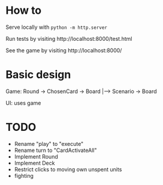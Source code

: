 
# How to

Serve locally with `python -m http.server`

Run tests by visiting http://localhost:8000/test.html

See the game by visiting http://localhost:8000/


# Basic design



Game:
   Round -> ChosenCard -> Board
       |--> Scenario   -> Board

UI: uses game

# TODO

 - Rename "play" to "execute"
 - Rename turn to "CardActivateAll"
 - Implement Round 
 - Implement Deck
 - Restrict clicks to moving own unspent units 
 - fighting
 